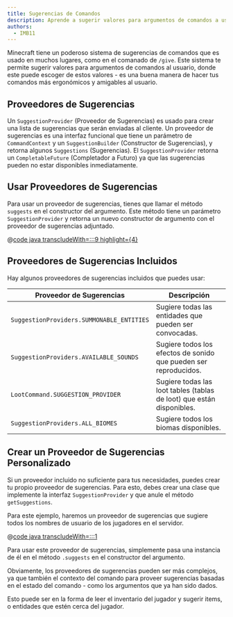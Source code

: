 ```yaml
---
title: Sugerencias de Comandos
description: Aprende a sugerir valores para argumentos de comandos a usuarios.
authors:
  - IMB11
---
```


Minecraft tiene un poderoso sistema de sugerencias de comandos que es usado en muchos lugares, como en el comanado de `/give`. Este sistema te permite sugerir valores para argumentos de comandos al usuario, donde este puede escoger de estos valores - es una buena manera de hacer tus comandos más ergonómicos y amigables al usuario.

## Proveedores de Sugerencias

Un `SuggestionProvider` (Proveedor de Sugerencias) es usado para crear una lista de sugerencias que serán enviadas al cliente. Un proveedor de sugerencias es una interfaz funcional que tiene un parámetro de `CommandContext` y un `SuggestionBuilder` (Constructor de Sugerencias), y retorna algunos `Suggestions` (Sugerencias). El `SuggestionProvider` retorna un `CompletableFuture` (Completador a Futuro) ya que las sugerencias pueden no estar disponibles inmediatamente.

## Usar Proveedores de Sugerencias

Para usar un proveedor de sugerencias, tienes que llamar el método `suggests` en el constructor del argumento. Este método tiene un parámetro `SuggestionProvider` y retorna un nuevo constructor de argumento con el proveedor de sugerencias adjuntado.

@[code java transcludeWith=:::9 highlight={4}](@/reference/1.21/src/main/java/com/example/docs/command/ExampleModCommands.java)

## Proveedores de Sugerencias Incluidos

Hay algunos proveedores de sugerencias incluidos que puedes usar:

| Proveedor de Sugerencias                  | Descripción                                                                                              |
| ----------------------------------------- | -------------------------------------------------------------------------------------------------------- |
| `SuggestionProviders.SUMMONABLE_ENTITIES` | Sugiere todas las entidades que pueden ser convocadas.                                   |
| `SuggestionProviders.AVAILABLE_SOUNDS`    | Sugiere todos los efectos de sonido que pueden ser reproducidos.                         |
| `LootCommand.SUGGESTION_PROVIDER`         | Sugiere todas las loot tables (tablas de loot) que están disponibles. |
| `SuggestionProviders.ALL_BIOMES`          | Sugiere todos los biomas disponibles.                                                    |

## Crear un Proveedor de Sugerencias Personalizado

Si un proveedor incluido no suficiente para tus necesidades, puedes crear tu propio proveedor de sugerencias. Para esto, debes crear una clase que implemente la interfaz `SuggestionProvider` y que anule el método `getSuggestions`.

Para este ejemplo, haremos un proveedor de sugerencias que sugiere todos los nombres de usuario de los jugadores en el servidor.

@[code java transcludeWith=:::1](@/reference/1.21/src/main/java/com/example/docs/command/PlayerSuggestionProvider.java)

Para usar este proveedor de sugerencias, simplemente pasa una instancia de él en el método `.suggests` en el constructor del argumento.

Obviamente, los proveedores de sugerencias pueden ser más complejos, ya que también el contexto del comando para proveer sugerencias basadas en el estado del comando - como los argumentos que ya han sido dados.

Esto puede ser en la forma de leer el inventario del jugador y sugerir items, o entidades que estén cerca del jugador.
